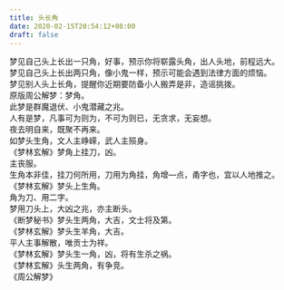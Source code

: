 ```yaml
---
title: 头长角
date: 2020-02-15T20:54:12+08:00
draft: false
---
```


梦见自己头上长出一只角，好事，预示你将崭露头角，出人头地，前程远大。<br>
梦见自己头上长出两只角，像小鬼一样，预示可能会遇到法律方面的烦恼。<br>
梦见别人头上长角，提醒你近期要防备小人搬弄是非，造谣挑拨。<br>
原版周公解梦：梦角。<br>
此梦是群魔退伏、小鬼潜藏之兆。<br>
人有是梦，凡事可为则为，不可为则已，无贪求，无妄想。<br>
夜去明自来，既聚不再来。<br>
如梦头生角，文人主峥嵘，武人主殒身。<br>
《梦林玄解》梦角上挂刀，凶。<br>
主丧服。<br>
生角本非佳，挂刀何所用，刀用为角挂，角增—点，甬字也，宜以人地推之。<br>
《梦林玄解》梦头上生角。<br>
角为刀、用二字。<br>
梦用刀头上，大凶之兆，亦主断头。<br>
《断梦秘书》梦头生两角，大吉，文士将及第。<br>
《梦林玄解》梦头生羊角，大吉。<br>
平人主事解散，唯贡士为祥。<br>
《梦林玄解》梦头生一角，凶，将有生杀之祸。<br>
《梦林玄解》头生两角，有争竞。<br>
《周公解梦》